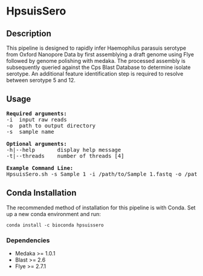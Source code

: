 # HpsuisSero

## Description
This pipeline is designed to rapidly infer Haemophilus parasuis serotype from Oxford Nanopore Data by first assemblying a draft genome using Flye followed by genome polishing with medaka. The processed assembly is subsequently queried against the Cps Blast Database to determine isolate serotype. An additional feature identification step is required to resolve between serotype 5 and 12.

## Usage
<pre>
<b>Required arguments:</b>
-i  input raw reads
-o  path to output directory
-s  sample name

<b>Optional arguments:</b>
-h|--help       display help message
-t|--threads    number of threads [4]

<b>Example Command Line:</b>
HpsuisSero.sh -s Sample_1 -i /path/to/Sample_1.fastq -o /path/to/output
</pre>

## Conda Installation
The recommended method of installation for this pipeline is with Conda. Set up a new conda environment and run:

```
conda install -c bioconda hpsuissero
```

### Dependencies
* Medaka >= 1.0.1
* Blast >= 2.6
* Flye >= 2.7.1